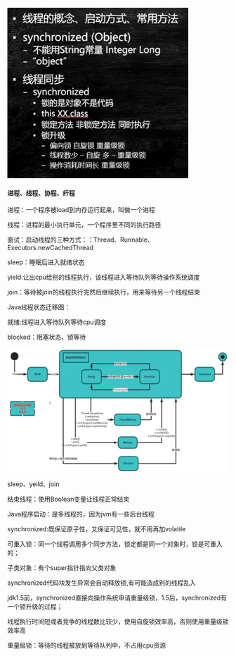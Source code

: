 ![image-20200811104613937](2.单机高并发应该掌握的线程基础：线程状态，异常与锁等.assets/image-20200811104613937.png)
#### 进程、线程、协程、纤程

进程：一个程序被load到内存运行起来，叫做一个进程

线程：进程的最小执行单元，一个程序里不同的执行路径

面试：启动线程的三种方式：：Thread、Runnable、Executors.newCachedThread

sleep：睡眠后进入就绪状态

yield:让出cpu给别的线程执行，该线程进入等待队列等待操作系统调度

join：等待被join的线程执行完然后继续执行，用来等待另一个线程结束

Java线程状态迁移图：

就绪:线程进入等待队列等待cpu调度

blocked：阻塞状态，锁等待

![image-20200810164642524](2.单机高并发应该掌握的线程基础：线程状态，异常与锁等.assets/image-20200810164642524.png)

sleep、yeild、join

结束线程：使用Boolean变量让线程正常结束

Java程序启动：是多线程的，因为jvm有一些后台线程

synchronized:既保证原子性，又保证可见性，就不用再加volatile

可重入锁：同一个线程调用多个同步方法，锁定都是同一个对象时，锁是可重入的；

子类对象：有个super指针指向父类对象

synchronized代码块发生异常会自动释放锁,有可能造成别的线程乱入

jdk1.5前，synchronized直接向操作系统申请重量级锁，1.5后，synchronized有一个锁升级的过程；

线程执行时间短或者竞争的线程数比较少，使用自旋锁效率高，否则使用重量级锁效率高

重量级锁：等待的线程被放到等待队列中，不占用cpu资源



